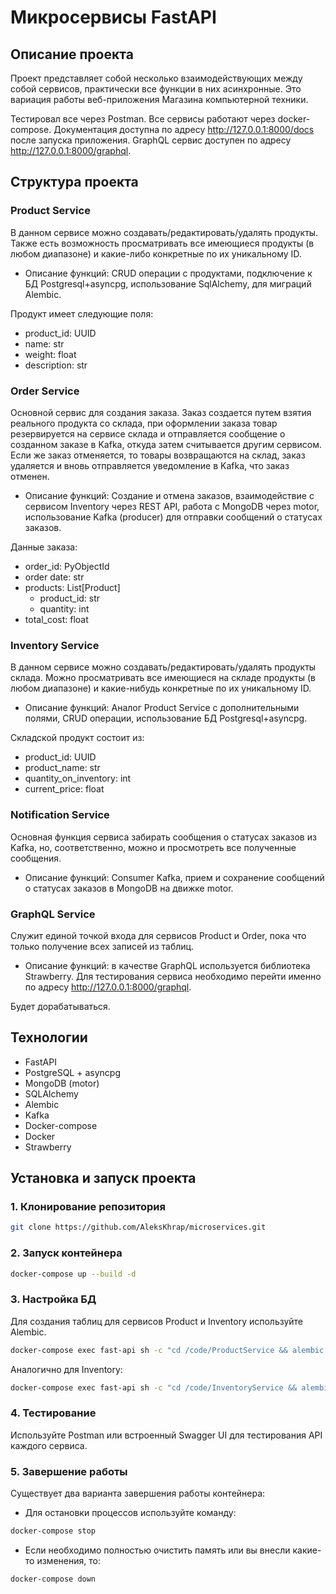 # Микросервисы FastAPI
## Описание проекта
Проект представляет собой несколько взаимодействующих между собой сервисов, практически все функции в них асинхронные.
Это вариация работы веб-приложения Магазина компьютерной техники.

Тестировал все через Postman. Все сервисы работают через docker-compose. Документация доступна по адресу
http://127.0.0.1:8000/docs после запуска приложения. GraphQL сервис доступен по адресу http://127.0.0.1:8000/graphql.

## Структура проекта
### Product Service
В данном сервисе можно создавать/редактировать/удалять продукты. Также есть возможность просматривать
все имеющиеся продукты (в любом диапазоне) и какие-либо конкретные по их уникальному ID.
- Описание функций: CRUD операции с продуктами, подключение к БД Postgresql+asyncpg, 
использование SqlAlchemy, для миграций Alembic.

Продукт имеет следующие поля:
- product_id: UUID
- name: str
- weight: float 
- description: str
  
### Order Service
Основной сервис для создания заказа. Заказ создается путем взятия реального продукта со склада, при 
оформлении заказа товар резервируется на сервисе склада и отправляется сообщение о созданном заказе
в Kafka, откуда затем считывается другим сервисом. Если же заказ отменяется, то товары возвращаются 
на склад, заказ удаляется и вновь отправляется уведомление в Kafka, что заказ отменен.

- Описание функций: Создание и отмена заказов, взаимодействие с сервисом Inventory через REST API, 
работа с MongoDB через motor, использование Kafka (producer) для отправки сообщений о статусах заказов.

Данные заказа:
- order_id: PyObjectId
- order date: str
- products: List[Product]
    - product_id: str 
    - quantity: int
- total_cost: float

  
### Inventory Service
В данном сервисе можно создавать/редактировать/удалять продукты склада. Можно просматривать
все имеющиеся на складе продукты (в любом диапазоне) и какие-нибудь конкретные по их уникальному ID.

- Описание функций: Аналог Product Service с дополнительными полями, CRUD операции, 
использование БД Postgresql+asyncpg.

Складской продукт состоит из:
- product_id: UUID
- product_name: str
- quantity_on_inventory: int
- current_price: float

### Notification Service
Основная функция сервиса забирать сообщения о статусах заказов из Kafka, но, соответственно, можно и просмотреть
все полученные сообщения.
- Описание функций: Consumer Kafka, прием и сохранение сообщений о статусах заказов в MongoDB на движке motor.

### GraphQL Service
Служит единой точкой входа для сервисов Product и Order, пока что только получение всех записей из таблиц. 
- Описание функций: в качестве GraphQL используется библиотека Strawberry. Для тестирования сервиса
необходимо перейти именно по адресу http://127.0.0.1:8000/graphql.

Будет дорабатываться.

## Технологии
- FastAPI
- PostgreSQL + asyncpg
- MongoDB (motor)
- SQLAlchemy
- Alembic
- Kafka
- Docker-compose
- Docker
- Strawberry

## Установка и запуск проекта
### 1. Клонирование репозитория

```bash
git clone https://github.com/AleksKhrap/microservices.git
```

### 2. Запуск контейнера

```bash
docker-compose up --build -d
```

### 3. Настройка БД

Для создания таблиц для сервисов Product и Inventory используйте Alembic.


```bash
docker-compose exec fast-api sh -c "cd /code/ProductService && alembic upgrade head"
```

Аналогично для Inventory:
```bash
docker-compose exec fast-api sh -c "cd /code/InventoryService && alembic upgrade head"
```

### 4. Тестирование

Используйте Postman или встроенный Swagger UI для тестирования API каждого сервиса.

### 5. Завершение работы

Существует два варианта завершения работы контейнера: 

- Для остановки процессов используйте команду:
```bash
docker-compose stop
```

- Если необходимо полностью очистить память или вы внесли какие-то изменения, то:
```bash
docker-compose down
```
